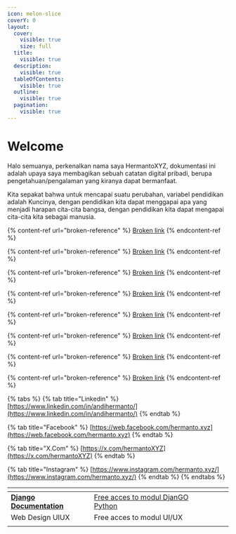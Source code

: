 ```yaml
---
icon: melon-slice
coverY: 0
layout:
  cover:
    visible: true
    size: full
  title:
    visible: true
  description:
    visible: true
  tableOfContents:
    visible: true
  outline:
    visible: true
  pagination:
    visible: true
---
```


# Welcome

Halo semuanya, perkenalkan nama saya HermantoXYZ, dokumentasi ini adalah upaya saya membagikan sebuah catatan digital pribadi, berupa pengetahuan/pengalaman yang kiranya dapat bermanfaat.&#x20;

Kita sepakat bahwa untuk mencapai suatu perubahan, variabel pendidikan adalah Kuncinya, dengan pendidikan kita dapat menggapai apa yang menjadi harapan cita-cita bangsa, dengan pendidikan kita dapat mengapai cita-cita kita sebagai manusia.

{% content-ref url="broken-reference" %}
[Broken link](broken-reference)
{% endcontent-ref %}

{% content-ref url="broken-reference" %}
[Broken link](broken-reference)
{% endcontent-ref %}

{% content-ref url="broken-reference" %}
[Broken link](broken-reference)
{% endcontent-ref %}

{% content-ref url="broken-reference" %}
[Broken link](broken-reference)
{% endcontent-ref %}

{% content-ref url="broken-reference" %}
[Broken link](broken-reference)
{% endcontent-ref %}

{% content-ref url="broken-reference" %}
[Broken link](broken-reference)
{% endcontent-ref %}

{% content-ref url="broken-reference" %}
[Broken link](broken-reference)
{% endcontent-ref %}

{% content-ref url="broken-reference" %}
[Broken link](broken-reference)
{% endcontent-ref %}



{% tabs %}
{% tab title="Linkedin" %}
[https://www.linkedin.com/in/andihermanto/](https://www.linkedin.com/in/andihermanto/)
{% endtab %}

{% tab title="Facebook" %}
[https://web.facebook.com/hermanto.xyz](https://web.facebook.com/hermanto.xyz)
{% endtab %}

{% tab title="X.Com" %}
[https://x.com/hermantoXYZ](https://x.com/hermantoXYZ)
{% endtab %}

{% tab title="Instagram" %}
[https://www.instagram.com/hermanto.xyz/](https://www.instagram.com/hermanto.xyz/)
{% endtab %}
{% endtabs %}

<table data-card-size="large" data-view="cards"><thead><tr><th></th><th></th><th></th><th></th><th></th></tr></thead><tbody><tr><td><a href="https://app.gitbook.com/o/aJAexqsXArmihAWW3f1C/s/89GYZ7bCFBFFAobNJ6x5/"><strong>Django Documentation</strong></a></td><td><a href="https://app.gitbook.com/o/aJAexqsXArmihAWW3f1C/s/89GYZ7bCFBFFAobNJ6x5/">Free acces to modul DjanGO Python</a></td><td></td><td></td><td></td></tr><tr><td>Web Design UIUX</td><td>Free acces to modul UI/UX</td><td></td><td></td><td></td></tr><tr><td></td><td></td><td></td><td></td><td></td></tr></tbody></table>

